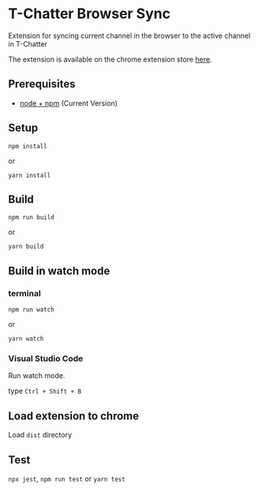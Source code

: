 # T-Chatter Browser Sync

Extension for syncing current channel in the browser to the active channel in T-Chatter

The extension is available on the chrome extension store [here](https://chrome.google.com/webstore/detail/t-chatter-browser-sync/mlfkjkbfangnegjijlfmemkbmngmfkei).

## Prerequisites

- [node + npm](https://nodejs.org/) (Current Version)

## Setup

```
npm install
```

or

```
yarn install
```

## Build

```
npm run build
```

or

```
yarn build
```

## Build in watch mode

### terminal

```
npm run watch
```

or

```
yarn watch
```

### Visual Studio Code

Run watch mode.

type `Ctrl + Shift + B`

## Load extension to chrome

Load `dist` directory

## Test

`npx jest`, `npm run test` or `yarn test`
